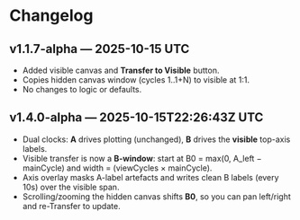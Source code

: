 # Changelog
## v1.1.7-alpha — 2025-10-15 UTC
- Added visible canvas and **Transfer to Visible** button.
- Copies hidden canvas window (cycles 1..1+N) to visible at 1:1.
- No changes to logic or defaults.

## v1.4.0-alpha — 2025-10-15T22:26:43Z UTC
- Dual clocks: **A** drives plotting (unchanged), **B** drives the **visible** top-axis labels.
- Visible transfer is now a **B-window**: start at B0 = max(0, A_left − mainCycle) and width = (viewCycles × mainCycle).
- Axis overlay masks A-label artefacts and writes clean B labels (every 10s) over the visible span.
- Scrolling/zooming the hidden canvas shifts **B0**, so you can pan left/right and re-Transfer to update.
